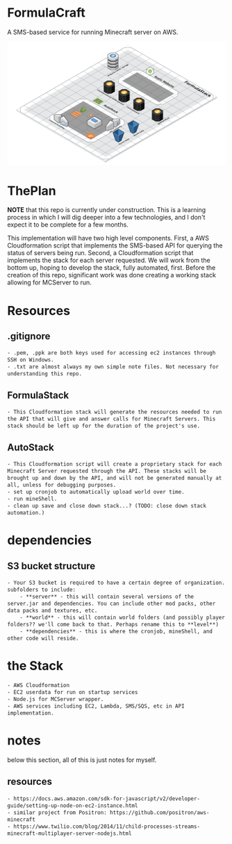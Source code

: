 # FormulaCraft
A SMS-based service for running Minecraft server on AWS.

![the project.](media/FormulaStack.png)

# ThePlan

**NOTE** that this repo is currently under construction. This is a learning process in which I will dig deeper into a few technologies, and I don't expect it to be complete for a few months.

This implementation will have two high level components. First, a AWS Cloudformation script that implements the SMS-based API for querying the status of servers being run. Second, a Cloudformation script that implements the stack for each server requested. We will work from the bottom up, hoping to develop the stack,  fully automated, first. Before the creation of this repo, significant work was done creating a working stack allowing for MCServer to run.

# Resources

## .gitignore
	- .pem, .ppk are both keys used for accessing ec2 instances through SSH on Windows.
	- .txt are almost always my own simple note files. Not necessary for understanding this repo.

## FormulaStack
	- This Cloudformation stack will generate the resources needed to run the API that will give and answer calls for Minecraft Servers. This stack should be left up for the duration of the project's use.

## AutoStack
	- This Cloudformation script will create a proprietary stack for each Minecraft Server requested through the API. These stacks will be brought up and down by the API, and will not be generated manually at all, unless for debugging purposes.
	- set up cronjob to automatically upload world over time.
	- run mineShell.
	- clean up save and close down stack...? (TODO: close down stack automation.)

# dependencies

## S3 bucket structure
	- Your S3 bucket is required to have a certain degree of organization. subfolders to include:
		- **server** - this will contain several versions of the server.jar and dependencies. You can include other mod packs, other data packs and textures, etc.
		- **world** - this will contain world folders (and possibly player folders?? we'll come back to that. Perhaps rename this to **level**)
		- **dependencies** - this is where the cronjob, mineShell, and other code will reside.

# the Stack

	- AWS Cloudformation
	- EC2 userdata for run on startup services
	- Node.js for MCServer wrapper.
	- AWS services including EC2, Lambda, SMS/SQS, etc in API implementation.

# notes

below this section, all of this is just notes for myself.

## resources
	- https://docs.aws.amazon.com/sdk-for-javascript/v2/developer-guide/setting-up-node-on-ec2-instance.html
	- similar project from Positron: https://github.com/positron/aws-minecraft
	- https://www.twilio.com/blog/2014/11/child-processes-streams-minecraft-multiplayer-server-nodejs.html
